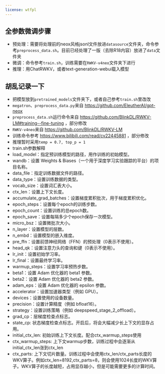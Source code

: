 ```yaml
---
license: wtfpl
---
```


## 全参数微调步骤

- 预处理：需要将处理前的neox风格jsonl文件放进`datasource`文件夹，命令参考`preprocess_data.sh`。目前已经处理了一版（去除R18内容）放进了`data`文件夹
- 微调：命令参考`train.sh`，训练需要在`RWKV-v4neo`文件夹下进行
- 推理：用ChatRWKV，或者text-generation-webui载入模型

## 胡乱记录一下

- 把模型放到`pretrained_models`文件夹下，或者自己参考`train.sh`里改改
- `megatron`、`preprocess_data.py`来自 https://github.com/EleutherAI/gpt-neox
- `preprocess_data.sh`运行命令来自 https://github.com/BlinkDL/RWKV-LM#training--fine-tuning ，部分修改
- `RWKV-v4neo`来自 https://github.com/BlinkDL/RWKV-LM
- 训练命令参考 https://www.bilibili.com/read/cv22445881 ，部分修改
- 推理暂时采用`temp = 0.7, top_p = 1`
- train.sh参数解释
- load_model：指定预训练模型的路径，用作训练的初始模型。
- wandb：设置 Weights & Biases（一个用于深度学习实验跟踪的平台）的项目名称。
- data_file：指定训练数据文件的路径。
- data_type：设置训练数据的类型。
- vocab_size：设置词汇表大小。
- ctx_len：设置上下文长度。
- accumulate_grad_batches：设置梯度累积批次，用于梯度累积优化。
- epoch_steps：设置每个epoch的训练步数。
- epoch_count：设置训练的总epoch数。
- epoch_save：设置每隔多少个epoch保存一次模型。
- micro_bsz：设置微批次大小。
- n_layer：设置模型的层数。
- n_embd：设置模型的嵌入维度。
- pre_ffn：设置前馈神经网络（FFN）的预处理（0表示不使用）。
- head_qk：设置注意力头的查询和键（0表示不使用）。
- lr_init：设置初始学习率。
- lr_final：设置最终学习率。
- warmup_steps：设置学习率预热步数。
- beta1：设置 Adam 优化器的 beta1 参数。
- beta2：设置 Adam 优化器的 beta2 参数。
- adam_eps：设置 Adam 优化器的 epsilon 参数。
- accelerator：设置加速器类型（例如 GPU）。
- devices：设置使用的设备数量。
- precision：设置计算精度（例如 bfloat16）。
- strategy：设置训练策略（例如 deepspeed_stage_2_offload）。
- grad_cp：层梯度检查点标志。
- state_cp: 状态梯度检查点标志。开启后，将会大幅减少长上下文的显存占用。
- initial_ctx_len: 初始训练上下文长度。配合ctx_warmup_steps使用
- ctx_warmup_steps: 上下文warmup步数，训练过程中会逐渐从initial_ctx_len涨到ctx_len
- ctx_parts: 上下文切片数量。训练过程中会使用ctx_len/ctx_parts长度的WKV算子。例如ctx_len=8192,ctx_parts=8，则会使用1024长度的WKV算子。WKV算子的长度越短，占用显存越小，但是可能需要更多的计算时间。

